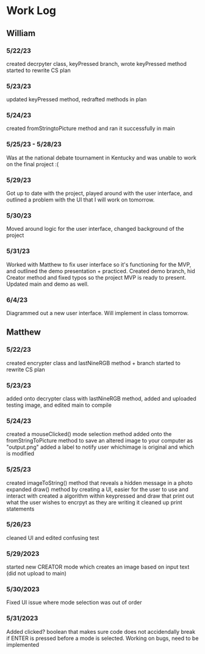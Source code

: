 # Work Log

## William

### 5/22/23

created decrpyter class, keyPressed branch, wrote keyPressed method
started to rewrite CS plan

### 5/23/23

updated keyPressed method, redrafted methods in plan

### 5/24/23

created fromStringtoPicture method and ran it successfully in main

### 5/25/23 - 5/28/23

Was at the national debate tournament in Kentucky and was unable to work on the final project :(

### 5/29/23

Got up to date with the project, played around with the user interface, and outlined a problem with the UI that I will work on tomorrow.

### 5/30/23

Moved around logic for the user interface, changed background of the project

### 5/31/23

Worked with Matthew to fix user interface so it's functioning for the MVP, and outlined the demo presentation + practiced. Created demo branch, hid Creator method and fixed typos so the project MVP is ready to present. Updated main and demo as well.

### 6/4/23

Diagrammed out a new user interface. Will implement in class tomorrow.


## Matthew

### 5/22/23

created encrypter class and lastNineRGB method + branch
started to rewrite CS plan

### 5/23/23

added onto decrypter class with lastNineRGB method, added and uploaded testing image, and edited main to compile

### 5/24/23

created a mouseClicked() mode selection method
added onto the fromStringToPicture method to save an altered image to your computer as "output.png"
added a label to notify user whichimage is original and which is modified

### 5/25/23

created imageToString() method that reveals a hidden message in a photo
expanded draw() method by creating a UI, easier for the user to use and interact with
created a algorithm within keypressed and draw that print out what the user wishes to encrpyt as they are writing it
cleaned up print statements

### 5/26/23

cleaned UI and edited confusing test

### 5/29/2023

started new CREATOR mode which creates an image based on input text (did not upload to main)

### 5/30/2023

Fixed UI issue where mode selection was out of order

### 5/31/2023

Added clicked? boolean that makes sure code does not accidendally break if ENTER is pressed before a mode is selected. Working on bugs, need to be implemented
